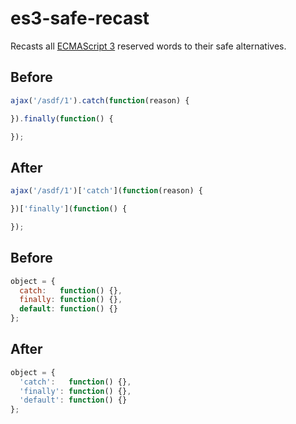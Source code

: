 # es3-safe-recast

Recasts all [ECMAScript 3][1] reserved words to their safe alternatives.

## Before

```js
ajax('/asdf/1').catch(function(reason) {

}).finally(function() {

});
```

## After

```js
ajax('/asdf/1')['catch'](function(reason) {

})['finally'](function() {

});
```

## Before

```js
object = {
  catch:   function() {},
  finally: function() {},
  default: function() {}
};
```

## After

```js
object = {
  'catch':   function() {},
  'finally': function() {},
  'default': function() {}
};
```

[1]: http://www.ecma-international.org/publications/files/ECMA-ST-ARCH/ECMA-262,%203rd%20edition,%20December%201999.pdf
